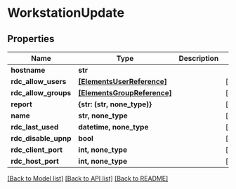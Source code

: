 # WorkstationUpdate


## Properties
Name | Type | Description | Notes
------------ | ------------- | ------------- | -------------
**hostname** | **str** |  | 
**rdc_allow_users** | [**[ElementsUserReference]**](ElementsUserReference.md) |  | [optional] 
**rdc_allow_groups** | [**[ElementsGroupReference]**](ElementsGroupReference.md) |  | [optional] 
**report** | **{str: (str, none_type)}** |  | [optional] 
**name** | **str, none_type** |  | [optional] 
**rdc_last_used** | **datetime, none_type** |  | [optional] 
**rdc_disable_upnp** | **bool** |  | [optional] 
**rdc_client_port** | **int, none_type** |  | [optional] 
**rdc_host_port** | **int, none_type** |  | [optional] 

[[Back to Model list]](../#documentation-for-models) [[Back to API list]](../#documentation-for-api-endpoints) [[Back to README]](../)



